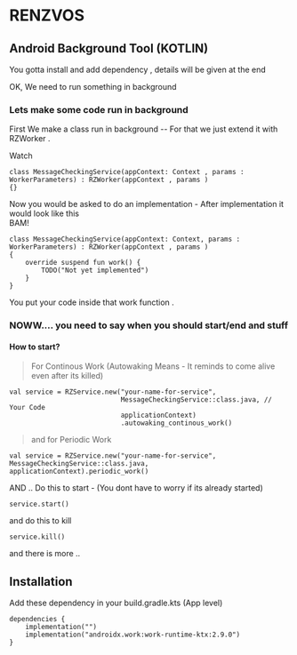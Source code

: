 # RENZVOS
## Android Background Tool (KOTLIN)

You gotta install and add dependency , details will be given at the end

OK, We need to run something in background

### Lets make some code run in background

First We make a class run in background -- For that we just extend it with RZWorker .

Watch

    class MessageCheckingService(appContext: Context , params : WorkerParameters) : RZWorker(appContext , params )  
    {}  




Now you would be asked to do an implementation - After implementation it would look like this  
BAM!


    class MessageCheckingService(appContext: Context, params : WorkerParameters) : RZWorker(appContext , params )  
    {  
	    override suspend fun work() {  
		    TODO("Not yet implemented")  
	    }  
    }  


You put your code inside that work function .

### NOWW.... you need to say when you should start/end and stuff

#### How to start?


>  For Continous Work (Autowaking Means - It reminds to come alive even
> after its killed)



    val service = RZService.new("your-name-for-service", 
							    MessageCheckingService::class.java, // Your Code
							    applicationContext)
							    .autowaking_continous_work()  




> and for Periodic Work

    val service = RZService.new("your-name-for-service", MessageCheckingService::class.java, applicationContext).periodic_work()  


AND  .. Do this to start - (You dont have to worry if its already started)

    service.start()

and do this to kill


    service.kill()

and there is more ..



## Installation

Add these dependency in your build.gradle.kts (App level)

    dependencies {  
	    implementation("")  
	    implementation("androidx.work:work-runtime-ktx:2.9.0")  
    }  
